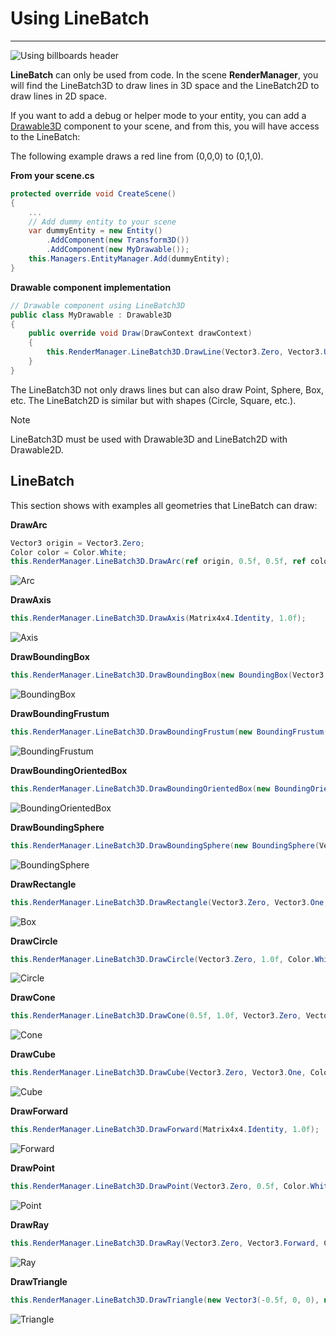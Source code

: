 # Using LineBatch
---
![Using billboards header](images/linebatchHeader.jpg)

**LineBatch** can only be used from code. In the scene **RenderManager**, you will find the LineBatch3D to draw lines in 3D space and the LineBatch2D to draw lines in 2D space.

If you want to add a debug or helper mode to your entity, you can add a [Drawable3D](../../basics/component_arch/components/drawables.md) component to your scene, and from this, you will have access to the LineBatch:

The following example draws a red line from (0,0,0) to (0,1,0).

**From your scene.cs**
```csharp
protected override void CreateScene()
{
    ...
    // Add dummy entity to your scene
    var dummyEntity = new Entity()
        .AddComponent(new Transform3D())
        .AddComponent(new MyDrawable());
    this.Managers.EntityManager.Add(dummyEntity);
}
```
**Drawable component implementation**
```csharp
// Drawable component using LineBatch3D
public class MyDrawable : Drawable3D
{
    public override void Draw(DrawContext drawContext)
    {
        this.RenderManager.LineBatch3D.DrawLine(Vector3.Zero, Vector3.Up, Color.Red);
    }
}
```
The LineBatch3D not only draws lines but can also draw Point, Sphere, Box, etc. The LineBatch2D is similar but with shapes (Circle, Square, etc.).

> [!NOTE]
> LineBatch3D must be used with Drawable3D and LineBatch2D with Drawable2D.

## LineBatch
This section shows with examples all geometries that LineBatch can draw:

**DrawArc**
```csharp
Vector3 origin = Vector3.Zero;
Color color = Color.White;
this.RenderManager.LineBatch3D.DrawArc(ref origin, 0.5f, 0.5f, ref color);
``` 
![Arc](images/arc.jpg)

**DrawAxis**
```csharp
this.RenderManager.LineBatch3D.DrawAxis(Matrix4x4.Identity, 1.0f);
``` 
![Axis](images/axis.jpg)

**DrawBoundingBox**
```csharp
this.RenderManager.LineBatch3D.DrawBoundingBox(new BoundingBox(Vector3.Zero, Vector3.One), Color.White);
``` 
![BoundingBox](images/boundingBox.jpg)

**DrawBoundingFrustum**
```csharp
this.RenderManager.LineBatch3D.DrawBoundingFrustum(new BoundingFrustum(Matrix4x4.Identity), Color.White);
``` 
![BoundingFrustum](images/boundingFrustum.jpg)

**DrawBoundingOrientedBox**
```csharp
this.RenderManager.LineBatch3D.DrawBoundingOrientedBox(new BoundingOrientedBox(Vector3.Zero, Vector3.One * 0.5f, Quaternion.CreateFromAxisAngle(Vector3.Right, MathHelper.PiOver4)), Color.White);
``` 
![BoundingOrientedBox](images/boundingOrientedBox.jpg)

**DrawBoundingSphere**
```csharp
this.RenderManager.LineBatch3D.DrawBoundingSphere(new BoundingSphere(Vector3.Zero, 1.0f), Color.White);
``` 
![BoundingSphere](images/sphere.jpg)

**DrawRectangle**
```csharp
this.RenderManager.LineBatch3D.DrawRectangle(Vector3.Zero, Vector3.One, Color.White);
``` 
![Box](images/box.jpg)

**DrawCircle**
```csharp
this.RenderManager.LineBatch3D.DrawCircle(Vector3.Zero, 1.0f, Color.White);
``` 
![Circle](images/circle.jpg)

**DrawCone**
```csharp
this.RenderManager.LineBatch3D.DrawCone(0.5f, 1.0f, Vector3.Zero, Vector3.Down, Color.White);
``` 
![Cone](images/cone.jpg)

**DrawCube**
```csharp
this.RenderManager.LineBatch3D.DrawCube(Vector3.Zero, Vector3.One, Color.White);
``` 
![Cube](images/cube.jpg)

**DrawForward**
```csharp
this.RenderManager.LineBatch3D.DrawForward(Matrix4x4.Identity, 1.0f);
``` 
![Forward](images/forward.jpg)

**DrawPoint**
```csharp
this.RenderManager.LineBatch3D.DrawPoint(Vector3.Zero, 0.5f, Color.White);
``` 
![Point](images/point.jpg)

**DrawRay**
```csharp
this.RenderManager.LineBatch3D.DrawRay(Vector3.Zero, Vector3.Forward, Color.White);
``` 
![Ray](images/ray.jpg)

**DrawTriangle**
```csharp
this.RenderManager.LineBatch3D.DrawTriangle(new Vector3(-0.5f, 0, 0), new Vector3(0, 1.0f, 0), new Vector3(0.5f, 0, 0), Color.White);
``` 
![Triangle](images/triangle.jpg)